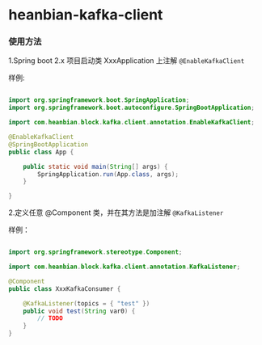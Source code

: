 # heanbian-kafka-client

### 使用方法

1.Spring boot 2.x 项目启动类 XxxApplication 上注解 `@EnableKafkaClient`

样例:
```java

import org.springframework.boot.SpringApplication;
import org.springframework.boot.autoconfigure.SpringBootApplication;

import com.heanbian.block.kafka.client.annotation.EnableKafkaClient;

@EnableKafkaClient
@SpringBootApplication
public class App {

	public static void main(String[] args) {
		SpringApplication.run(App.class, args);
	}

}

```

2.定义任意 @Component 类，并在其方法是加注解 `@KafkaListener`

样例：

```java

import org.springframework.stereotype.Component;

import com.heanbian.block.kafka.client.annotation.KafkaListener;

@Component
public class XxxKafkaConsumer {

	@KafkaListener(topics = { "test" })
	public void test(String var0) {
		// TODO
	}
}

```

